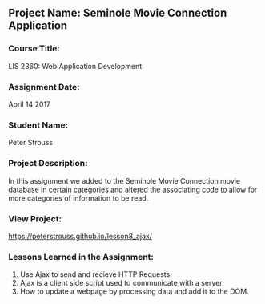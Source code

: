 ## Project Name:  Seminole Movie Connection Application

### Course Title:
LIS 2360:  Web Application Development

### Assignment Date:  
April 14 2017

### Student Name:  
Peter Strouss

### Project Description:
In this assignment we added to the Seminole Movie Connection movie database in certain categories and altered the associating code to allow for more categories of information to be read.

### View Project:
https://peterstrouss.github.io/lesson8_ajax/

### Lessons Learned in the Assignment:
1. Use Ajax to send and recieve HTTP Requests.
2. Ajax is a client side script used to communicate with a server.
3. How to update a webpage by processing data and add it to the DOM.
